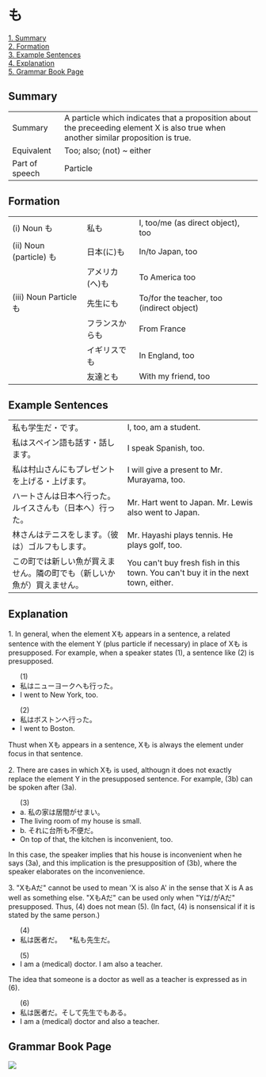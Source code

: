 # も

[1. Summary](#summary)<br>
[2. Formation](#formation)<br>
[3. Example Sentences](#example-sentences)<br>
[4. Explanation](#explanation)<br>
[5. Grammar Book Page](#grammar-book-page)<br>


## Summary

<table><tr>   <td>Summary</td>   <td>A particle which indicates that a proposition about the preceeding element X is also true when another similar proposition is true.</td></tr><tr>   <td>Equivalent</td>   <td>Too; also; (not) ~ either</td></tr><tr>   <td>Part of speech</td>   <td>Particle</td></tr></table>

## Formation

<table class="table"> <tbody><tr class="tr head"> <td class="td"><span class="numbers">(i)</span> <span> <span class="bold">Noun も</span></span></td> <td class="td"><span>私<span class="concept">も</span></span> </td> <td class="td"><span>I, too/me (as direct    object), too</span></td> </tr> <tr class="tr head"> <td class="td"><span class="numbers">(ii)</span> <span> <span class="bold">Noun (particle) も</span></span></td> <td class="td"><span>日本(<span class="concept">に</span>)<span class="concept">も</span></span> </td> <td class="td"><span>In/to Japan, too</span></td> </tr> <tr class="tr"> <td class="td"><span>&nbsp;</span></td> <td class="td"><span>アメリカ(<span class="concept">へ</span>)<span class="concept">も</span></span> </td> <td class="td"><span>To America too</span></td> </tr> <tr class="tr head"> <td class="td"><span class="numbers">(iii)</span> <span> <span class="bold">Noun Particle も</span></span></td> <td class="td"><span>先生<span class="concept">にも</span></span> </td> <td class="td"><span>To/for the teacher, too    (indirect object)</span> </td> </tr> <tr class="tr"> <td class="td"><span>&nbsp;</span></td> <td class="td"><span>フランス<span class="concept">からも</span></span> </td> <td class="td"><span>From France</span></td> </tr> <tr class="tr"> <td class="td"><span>&nbsp;</span></td> <td class="td"><span>イギリス<span class="concept">でも</span></span> </td> <td class="td"><span>In England, too</span></td> </tr> <tr class="tr"> <td class="td"><span>&nbsp;</span></td> <td class="td"><span>友達<span class="concept">とも</span></span> </td> <td class="td"><span>With my friend, too</span></td> </tr></tbody></table>

## Example Sentences

<table><tr>   <td>私も学生だ・です。</td>   <td>I, too, am a student.</td></tr><tr>   <td>私はスペイン語も話す・話します。</td>   <td>I speak Spanish, too.</td></tr><tr>   <td>私は村山さんにもプレゼントを上げる・上げます。</td>   <td>I will give a present to Mr. Murayama, too.</td></tr><tr>   <td>ハートさんは日本へ行った。ルイスさんも（日本へ）行った。</td>   <td>Mr. Hart went to Japan. Mr. Lewis also went to Japan.</td></tr><tr>   <td>林さんはテニスをします。（彼は）ゴルフもします。</td>   <td>Mr. Hayashi plays tennis. He plays golf, too.</td></tr><tr>   <td>この町では新しい魚が買えません。隣の町でも（新しいか魚が）買えません。</td>   <td>You can't buy fresh fish in this town. You can't buy it in the next town, either.</td></tr></table>

## Explanation

<p>1. In general, when the element X<span class="cloze">も</span> appears in a sentence, a related sentence with the element Y (plus particle if necessary) in place of X<span class="cloze">も</span> is presupposed. For example, when a speaker states (1), a sentence like (2) is presupposed.</p>  <ul>(1) <li>私はニューヨークへ<span class="cloze">も</span>行った。</li> <li>I went to New York, too.</li> </ul>  <ul>(2) <li>私はボストンへ行った。</li> <li>I went to Boston.</li> </ul>  <p>Thust when X<span class="cloze">も</span> appears in a sentence, X<span class="cloze">も</span> is always the element under focus in that sentence. </p>  <p>2. There are cases in which X<span class="cloze">も</span> is used, althougn it does not exactly replace the element Y in the presupposed sentence. For example, (3b) can be spoken after (3a).</p>  <ul>(3)  <li>a. 私の家は居間がせまい。</li> <li>The living room of my house is small.</li> <div class="divide"></div> <li>b. それに台所<span class="cloze">も</span>不便だ。</li> <li>On top of that, the kitchen is inconvenient, too.</li> </ul>  <p>In this case, the speaker implies that his house is inconvenient when he says (3a), and this implication is the presupposition of (3b), where the speaker elaborates on the inconvenience.</p>  <p>3. "X<span class="cloze">も</span>Aだ" cannot be used to mean 'X is also A' in the sense that X is A as well as something else. "X<span class="cloze">も</span>Aだ" can be used only when "Yは/がAだ" presupposed. Thus, (4) does not mean (5). (In fact, (4) is nonsensical if it is stated by the same person.)</p>  <ul>(4) <li>私は医者だ。&nbsp;&nbsp;&nbsp;&nbsp;*私<span class="cloze">も</span>先生だ。</li> </ul>  <ul>(5) <li>I am a (medical) doctor. I am also a teacher.</li> </ul>  <p>The idea that someone is a doctor as well as a teacher is expressed as in (6).</p>  <ul>(6) <li>私は医者だ。そして先生で<span class="cloze">も</span>ある。</li> <li>I am a (medical) doctor and also a teacher.</li> </ul>

## Grammar Book Page

![](../img/Basicも.png)

